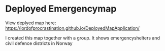 # Deployed Emergencymap

View deplyed map here: https://lordofprocrastination.github.io/DeployedMapApplication/

I created this map together with a group. It shows emergencyshelters and civil defence districts in Norway
